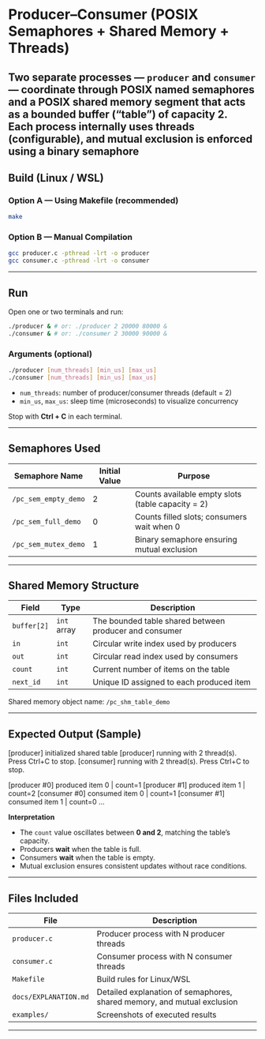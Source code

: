 # Producer–Consumer (POSIX Semaphores + Shared Memory + Threads)

Two **separate processes** — `producer` and `consumer` — coordinate through **POSIX named semaphores** and a **POSIX shared memory** segment that acts as a bounded buffer (“table”) of capacity **2**.  
Each process internally uses **threads** (configurable), and **mutual exclusion** is enforced using a binary semaphore
---

## Build (Linux / WSL)

### Option A — Using Makefile (recommended)
``` bash
make
```

### Option B — Manual Compilation
``` bash
gcc producer.c -pthread -lrt -o producer
gcc consumer.c -pthread -lrt -o consumer
```

---

## Run

Open one or two terminals and run:
``` bash
./producer & # or: ./producer 2 20000 80000 &
./consumer & # or: ./consumer 2 30000 90000 &
```


### Arguments (optional)
```bash
./producer [num_threads] [min_us] [max_us]
./consumer [num_threads] [min_us] [max_us]
```

- `num_threads`: number of producer/consumer threads (default = 2)  
- `min_us`, `max_us`: sleep time (microseconds) to visualize concurrency  

Stop with **Ctrl + C** in each terminal.

---

## Semaphores Used

| Semaphore Name | Initial Value | Purpose |
|----------------|----------------|----------|
| `/pc_sem_empty_demo` | 2 | Counts available empty slots (table capacity = 2) |
| `/pc_sem_full_demo`  | 0 | Counts filled slots; consumers wait when 0 |
| `/pc_sem_mutex_demo` | 1 | Binary semaphore ensuring mutual exclusion |

---

## Shared Memory Structure

| Field | Type | Description |
|--------|------|--------------|
| `buffer[2]` | `int` array | The bounded table shared between producer and consumer |
| `in` | `int` | Circular write index used by producers |
| `out` | `int` | Circular read index used by consumers |
| `count` | `int` | Current number of items on the table |
| `next_id` | `int` | Unique ID assigned to each produced item |

Shared memory object name: `/pc_shm_table_demo`

---

## Expected Output (Sample)
[producer] initialized shared table
[producer] running with 2 thread(s). Press Ctrl+C to stop.
[consumer] running with 2 thread(s). Press Ctrl+C to stop.

[producer #0] produced item 0 | count=1
[producer #1] produced item 1 | count=2
[consumer #0] consumed item 0 | count=1
[consumer #1] consumed item 1 | count=0
...

**Interpretation**
- The `count` value oscillates between **0 and 2**, matching the table’s capacity.  
- Producers **wait** when the table is full.  
- Consumers **wait** when the table is empty.  
- Mutual exclusion ensures consistent updates without race conditions.

---

## Files Included

| File | Description |
|------|--------------|
| `producer.c` | Producer process with N producer threads |
| `consumer.c` | Consumer process with N consumer threads |
| `Makefile` | Build rules for Linux/WSL |
| `docs/EXPLANATION.md` | Detailed explanation of semaphores, shared memory, and mutual exclusion |
| `examples/` | Screenshots of executed results |

---
